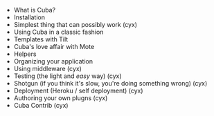 - What is Cuba?
- Installation
- Simplest thing that can possibly work (cyx)
- Using Cuba in a classic fashion
- Templates with Tilt
- Cuba's love affair with Mote
- Helpers
- Organizing your application
- Using middleware (cyx)
- Testing (the light and _easy_ way) (cyx)
- Shotgun (if you think it's slow, you're doing something wrong) (cyx)
- Deployment (Heroku / self deployment) (cyx)
- Authoring your own plugns (cyx)
- Cuba Contrib (cyx)
